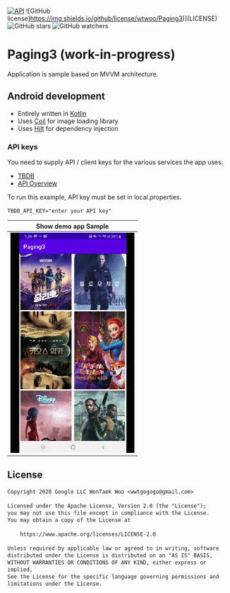 [![API](https://img.shields.io/badge/API-23%2B-brightgreen.svg?style=flat)](https://android-arsenal.com/api?level=23)
![GitHub license]https://img.shields.io/github/license/wtwoo/Paging3)](LICENSE)
![GitHub stars](https://img.shields.io/github/stars/wtwoo/Paging3?style=social)
![GitHub watchers](https://img.shields.io/github/watchers/wtwoo/Paging3?style=social)

# Paging3 (work-in-progress)
Application is sample based on MVVM architecture.

## Android development
 * Entirely written in [Kotlin](https://kotlinlang.org/)
 * Uses [Coil](https://github.com/coil-kt/coil) for  image loading library
 * Uses [Hilt](https://dagger.dev/hilt) for dependency injection

### API keys

You need to supply API / client keys for the various services the
app uses:

- [TBDB](https://www.themoviedb.org/)
- [API Overview](https://www.themoviedb.org/documentation/api)

To run this example, API key must be set in local.properties.
```
TBDB_API_KEY="enter your API key"
```

|     Show demo app Sample     |
|  :-------------------------: |
|![](arts/pageing3_sample.gif) |

## License

```
Copyright 2020 Google LLC WonTaek Woo <wwtgogogo@gmail.com>

Licensed under the Apache License, Version 2.0 (the "License");
you may not use this file except in compliance with the License.
You may obtain a copy of the License at

    https://www.apache.org/licenses/LICENSE-2.0

Unless required by applicable law or agreed to in writing, software
distributed under the License is distributed on an "AS IS" BASIS,
WITHOUT WARRANTIES OR CONDITIONS OF ANY KIND, either express or implied.
See the License for the specific language governing permissions and
limitations under the License.
```
